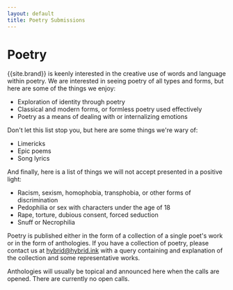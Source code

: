 ```yaml
---
layout: default
title: Poetry Submissions
---
```


# Poetry

{{site.brand}} is keenly interested in the creative use of words and language within poetry. We are interested in seeing poetry of all types and forms, but here are some of the things we enjoy:

* Exploration of identity through poetry
* Classical and modern forms, or formless poetry used effectively
* Poetry as a means of dealing with or internalizing emotions

Don't let this list stop you, but here are some things we're wary of:

* Limericks
* Epic poems
* Song lyrics

And finally, here is a list of things we will not accept presented in a positive light:

* Racism, sexism, homophobia, transphobia, or other forms of discrimination
* Pedophilia or sex with characters under the age of 18
* Rape, torture, dubious consent, forced seduction
* Snuff or Necrophilia

Poetry is published either in the form of a collection of a single poet's work or in the form of anthologies. If you have a collection of poetry, please contact us at <hybrid@hybrid.ink> with a query containing and explanation of the collection and some representative works.

Anthologies will usually be topical and announced here when the calls are opened. There are currently no open calls.
